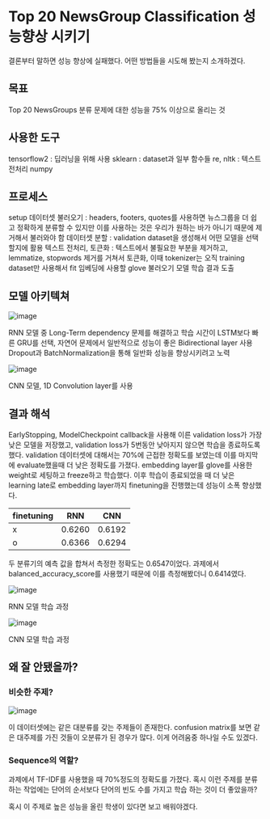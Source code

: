 # Top 20 NewsGroup Classification 성능향상 시키기
결론부터 말하면 성능 향상에 실패했다. 어떤 방법들을 시도해 봤는지 소개하겠다.

## 목표
Top 20 NewsGroups 분류 문제에 대한 성능을 75% 이상으로 올리는 것

## 사용한 도구
tensorflow2 : 딥러닝을 위해 사용
sklearn : dataset과 일부 함수들
re, nltk : 텍스트 전처리
numpy

## 프로세스
setup
데이터셋 불러오기 : headers, footers, quotes를 사용하면 뉴스그룹을 더 쉽고 정확하게 분류할 수 있지만 이를 사용하는 것은 우리가 원하는 바가 아니기 때문에 제거해서 불러와야 함
데이터셋 분할 : validation dataset을 생성해서 어떤 모델을 선택할지에 활용
텍스트 전처리, 토큰화 : 텍스트에서 불필요한 부분을 제거하고, lemmatize, stopwords 제거를 거쳐서 토큰화, 이때 tokenizer는 오직 training dataset만 사용해서 fit
임베딩에 사용할 glove 불러오기
모델 학습
결과 도출

## 모델 아키텍쳐
![image](https://user-images.githubusercontent.com/25950908/122035613-9a169500-ce0d-11eb-8f73-96ca7173ddf1.png)

RNN 모델 중 Long-Term dependency 문제를 해결하고 학습 시간이 LSTM보다 빠른 GRU를 선택, 자연어 문제에서 일반적으로 성능이 좋은 Bidirectional layer 사용
Dropout과 BatchNormalization을 통해 일반화 성능을 향상시키려고 노력

![image](https://user-images.githubusercontent.com/25950908/122035968-ff6a8600-ce0d-11eb-90d7-f74673cab372.png)

CNN 모델, 1D Convolution layer를 사용

## 결과 해석
EarlyStopping, ModelCheckpoint callback을 사용해 이른 validation loss가 가장 낮은 모델을 저장했고, validation loss가 5번동안 낮아지지 않으면 학습을 종료하도록 했다.
validation 데이터셋에 대해서는 70%에 근접한 정확도를 보였는데 이를 마지막에 evaluate했을때 더 낮은 정확도를 가졌다.
embedding layer를 glove를 사용한 weight로 세팅하고 freeze하고 학습했다.
이후 학습이 종료되었을 때 더 낮은 learning late로 embedding layer까지 finetuning을 진행했는데 성능이 소폭 향상했다.

|finetuning|RNN|CNN|
|---|---|---|
|x|0.6260|0.6192|
|o|0.6366|0.6294|
두 분류기의 예측 값을 합쳐서 측정한 정확도는 0.6547이었다.
과제에서 balanced_accuracy_score를 사용했기 때문에 이를 측정해봤더니 0.6414였다.

![image](https://user-images.githubusercontent.com/25950908/122035362-5b80da80-ce0d-11eb-9d06-e3720518d9c1.png)

RNN 모델 학습 과정

![image](https://user-images.githubusercontent.com/25950908/122035464-75bab880-ce0d-11eb-8a1b-a72bb16fec83.png)

CNN 모델 학습 과정

## 왜 잘 안됐을까?

### 비슷한 주제?

![image](https://user-images.githubusercontent.com/25950908/122038291-67ba6700-ce10-11eb-81c6-6595edfe81ee.png)

이 데이터셋에는 같은 대분류를 갖는 주제들이 존재한다. confusion matrix를 보면 같은 대주제를 가진 것들이 오분류가 된 경우가 많다. 이게 어려움중 하나일 수도 있겠다.

### Sequence의 역할?

과제에서 TF-IDF를 사용했을 때 70%정도의 정확도를 가졌다.
혹시 이런 주제를 분류하는 작업에는 단어의 순서보다 단어의 빈도 수를 가지고 학습 하는 것이 더 좋았을까?

혹시 이 주제로 높은 성능을 올린 학생이 있다면 보고 배워야겠다.
